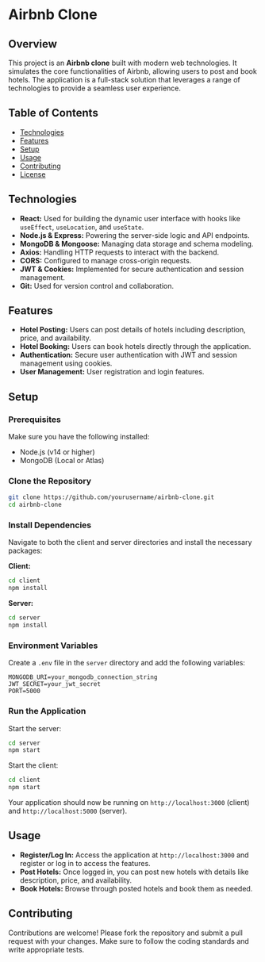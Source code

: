 

# Airbnb Clone

## Overview

This project is an **Airbnb clone** built with modern web technologies. It simulates the core functionalities of Airbnb, allowing users to post and book hotels. The application is a full-stack solution that leverages a range of technologies to provide a seamless user experience.

## Table of Contents

- [Technologies](#technologies)
- [Features](#features)
- [Setup](#setup)
- [Usage](#usage)
- [Contributing](#contributing)
- [License](#license)

## Technologies

- **React:** Used for building the dynamic user interface with hooks like `useEffect`, `useLocation`, and `useState`.
- **Node.js & Express:** Powering the server-side logic and API endpoints.
- **MongoDB & Mongoose:** Managing data storage and schema modeling.
- **Axios:** Handling HTTP requests to interact with the backend.
- **CORS:** Configured to manage cross-origin requests.
- **JWT & Cookies:** Implemented for secure authentication and session management.
- **Git:** Used for version control and collaboration.

## Features

- **Hotel Posting:** Users can post details of hotels including description, price, and availability.
- **Hotel Booking:** Users can book hotels directly through the application.
- **Authentication:** Secure user authentication with JWT and session management using cookies.
- **User Management:** User registration and login features.

## Setup

### Prerequisites

Make sure you have the following installed:
- Node.js (v14 or higher)
- MongoDB (Local or Atlas)

### Clone the Repository

```bash
git clone https://github.com/yourusername/airbnb-clone.git
cd airbnb-clone
```

### Install Dependencies

Navigate to both the client and server directories and install the necessary packages:

**Client:**

```bash
cd client
npm install
```

**Server:**

```bash
cd server
npm install
```

### Environment Variables

Create a `.env` file in the `server` directory and add the following variables:

```env
MONGODB_URI=your_mongodb_connection_string
JWT_SECRET=your_jwt_secret
PORT=5000
```

### Run the Application

Start the server:

```bash
cd server
npm start
```

Start the client:

```bash
cd client
npm start
```

Your application should now be running on `http://localhost:3000` (client) and `http://localhost:5000` (server).

## Usage

- **Register/Log In:** Access the application at `http://localhost:3000` and register or log in to access the features.
- **Post Hotels:** Once logged in, you can post new hotels with details like description, price, and availability.
- **Book Hotels:** Browse through posted hotels and book them as needed.

## Contributing

Contributions are welcome! Please fork the repository and submit a pull request with your changes. Make sure to follow the coding standards and write appropriate tests.
